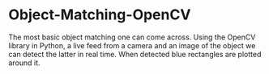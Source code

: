 # Object-Matching-OpenCV
The most basic object matching one can come across. 
Using the OpenCV library in Python, a live feed from a camera and an image of
the object we can detect the latter in real time. When detected blue rectangles are plotted around it.
